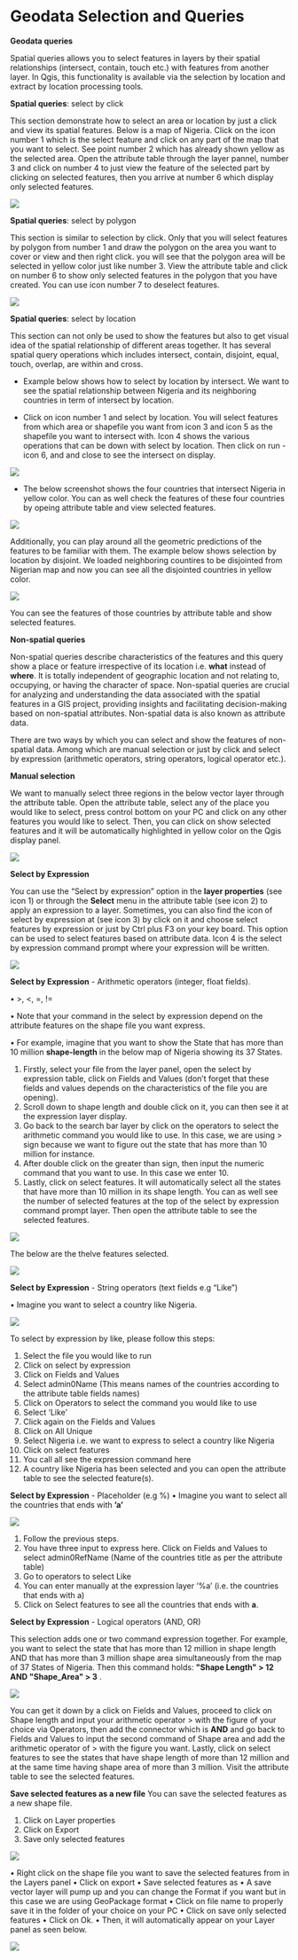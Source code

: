 # Geodata Selection and Queries

**Geodata queries**

Spatial queries allows you to select features in layers by their spatial relationships (intersect, contain, touch etc.) with features from another layer. In Qgis, this functionality is available via the selection by location and extract by location processing tools.

**Spatial queries**: select by click

This section demonstrate how to select an area or location by just a click and view its spatial features. Below is a map of Nigeria. Click on the icon number 1 which is the select feature and click on any part of the map that you want to select. See point number 2 which has already shown yellow as the selected area. Open the attribute table through the layer pannel, number 3 and click on number 4 to just view the feature of the selected part by clicking on selected features, then you arrive at number 6 which display only selected features.

![](/fig/Select_by_click.png)




**Spatial queries**: select by polygon

This section is similar to selection by click. Only that you will select features by polygon from number 1 and draw the polygon on the area you want to cover or view and then right click. you will see that the polygon area will be selected in yellow color just like number 3. View the attribute table and click on number 6 to show only selected features in the polygon that you have created. You can use icon number 7 to deselect features. 

![](/fig/Select_by_polygon.png)


**Spatial queries**: select by location

This section can not only be used to show the features but also to get visual idea of the spatial relationship of different areas together. It has several spatial query operations which includes intersect, contain, disjoint, equal, touch, overlap, are within and cross.

 * Example below shows how to select by location by intersect. We want to see the spatial relationship between Nigeria and its neighboring countries in term of intersect by location.

* Click on icon number 1 and select by location. You will select features from which area or shapefile you want from icon 3 and icon 5 as the shapefile you want to intersect with. Icon 4 shows the various operations that can be down with select by location. Then click on run - icon 6, and and close to see the intersect on display.

![](/fig/Select_by_location_intersect.png)

* The below screenshot shows the four countries that intersect Nigeria in yellow color. You can as well check the features of these four countries by opeing attribute table and view selected features.

![](/fig/Select_by_location_intersect_output.png)

Additionally, you can play around all the geometric predictions of the features to be familiar with them. The example below shows selection by location by disjoint. We loaded neighboring countires to be disjointed from Nigerian map and now you can see all the disjointed countries in yellow color. 

![](/fig/Select_by_location_disjoint.png)

You can see the features of those countries by attribute table and show selected features.





**Non-spatial queries**

Non-spatial queries describe characteristics of the features and this query show a place or feature irrespective of its location i.e. **what** instead of **where**. It is totally independent of geographic location and not relating to, occupying, or having the character of space. Non-spatial queries are crucial for analyzing and understanding the data associated with the spatial features in a GIS project, providing insights and facilitating decision-making based on non-spatial attributes. Non-spatial data is also known as attribute data.

There are two ways by which you can select and show the features of non-spatial data. Among which are manual selection or just by click and select by expression (arithmetic operators, string operators, logical operator etc.).


**Manual selection**

We want to manually select three regions in the below vector layer through the attribute table. Open the attribute table, select any of the place you would like to select, press control bottom on your PC and click on any other features you would like to select. Then, you can click on show selected features and it will be automatically highlighted in yellow color on the Qgis display panel.


![](/fig/Manual_select_by_attribute_table.png)




**Select by Expression**

You can use the “Select by expression” option in the **layer properties** (see icon 1) or through the **Select** menu in the attribute table (see icon 2) to apply an expression to a layer. Sometimes, you can also find the icon of select by expression at (see icon 3) by click on it and choose select features by expression or just by Ctrl plus F3 on your key board. This option can be used to select features based on attribute data. Icon 4 is the select by expression command prompt where your expression will be written.

![](/fig/Opening_Select_by_Expression.png)




**Select by Expression** - Arithmetic operators (integer, float fields).

•	>, <, =, !=

•	Note that your command in the select by expression depend on the attribute features on the shape file you want express.

•	For example, imagine that you want to show the State that has more than 10 million **shape-length** in the below map of Nigeria showing its 37 States.

1.	Firstly, select your file from the layer panel, open the select by expression table, click on Fields and Values (don’t forget that these fields and values depends on the characteristics of the file you are opening).
2.	Scroll down to shape length and double click on it, you can then see it at the expression layer display.
3.	Go back to the search bar layer by click on the operators to select the arithmetic command you would like to use. In this case, we are using > sign because we want to figure out the state that has more than 10 million for instance.
4.	After double click on the greater than sign, then input the numeric command that you want to use. In this case we enter 10.
5.	Lastly, click on select features. It will automatically select all the states that have more than 10 million in its shape length. You can as well see the number of selected features at the top of the select by expression command prompt layer. Then open the attribute table to see the selected features.


![](/fig/Select_by_Expression_greater_a.png)



The below are the thelve features selected.

![](/fig/Select_by_Expression_greater_b.png)



**Select by Expression** - String operators (text fields e.g “Like”)

•	Imagine you want to select a country like Nigeria.

![](/fig/Select_by_Expression_like.png)

To select by expression by like, please follow this steps:
1.	Select the file you would like to run
2.	Click on select by expression
3.	Click on Fields and Values
4.	Select admin0Name (This means names of the countries according to the attribute table fields names)
5.	Click on Operators to select the command you would like to use
6.	Select ‘Like’
7.	Click again on the Fields and Values
8.	Click on All Unique
9.	Select Nigeria i.e. we want to express to select a country like Nigeria
10.	Click on select features
11.	You call all see the expression command here
12.	A country like Nigeria has been selected and you can open the attribute table to see the selected feature(s).



**Select by Expression** - Placeholder (e.g %)
•	Imagine you want to select all the countries that ends with **’a’**

![](/fig/Select_by_Expression_placeholder.png)

1.	Follow the previous steps.
2.	You have three input to express here. Click on Fields and Values to select admin0RefName (Name of the countries title as per the attribute table)
3.	Go to operators to select Like
4.	You can enter manually at the expression layer ‘%a’ (i.e. the countries that ends with a)
5.	Click on Select features to see all the countries that ends with **a**.



**Select by Expression** - Logical operators (AND, OR)

This selection adds one or two command expression together. For example, you want to select the state that has more than 12 million in shape length AND that has more than 3 million shape area simultaneously from the map of 37 States of Nigeria. Then this command holds: **"Shape Length" > 12 AND  "Shape_Area" > 3** .


![](/fig/Select_by_Expression_AND.png)


You can get it down by a click on Fields and Values, proceed to click on Shape length and input your arithmetic operator > with the figure of your choice via Operators, then add the connector which is **AND** and go back to Fields and Values to input the second command of Shape area and add the arithmetic operator of > with the figure you want. Lastly, click on select features to see the states that have shape length of more than 12 million and at the same time having shape area of more than 3 million. Visit the attribute table to see the selected features.




**Save selected features as a new file**
You can save the selected features as a new shape file.
1.	Click on Layer properties
2.	Click on Export
3.	Save only selected features


![](/fig/Save_selected_features_by_export.png)

•	Right click on the shape file you want to save the selected features from in the Layers panel
•	Click on export
•	Save selected features as
•	A save vector layer will pump up and you can change the Format if you want but in this case we are using GeoPackage format
•	Click on file name to properly save it in the folder of your choice on your PC
•	Click on save only selected features
•	Click on Ok.
•	Then, it will automatically appear on your Layer panel as seen below.

![](/fig/Save_selected_features_by_export_a.png)

